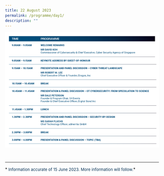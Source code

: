 ```yaml
---
title: 22 August 2023
permalink: /programme/day1/
description: ""
---
```

![](/images/2023%20PROGRAMME/230615_csa%20otcep%202023_programme%20table_day%2001.jpg)

<br>
<hr class="my-3 border-primary">
*<font size="2"><font color="#073255"> Information accurate of 15 June 2023. More information will follow.</font></font>*